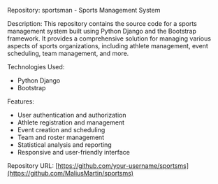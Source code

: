 Repository: sportsman - Sports Management System

Description:
This repository contains the source code for a sports management system built using Python Django and the Bootstrap framework. It provides a comprehensive solution for managing various aspects of sports organizations, including athlete management, event scheduling, team management, and more.

Technologies Used:
- Python Django
- Bootstrap

Features:
- User authentication and authorization
- Athlete registration and management
- Event creation and scheduling
- Team and roster management
- Statistical analysis and reporting
- Responsive and user-friendly interface

Repository URL: [https://github.com/your-username/sportsms](https://github.com/MaliusMartin/sportsms)
